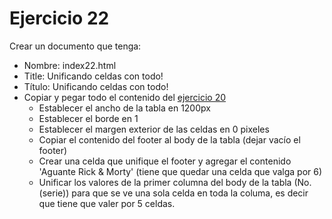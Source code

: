 # Ejercicio 22

Crear un documento que tenga:
* Nombre: index22.html
* Title:
Unificando celdas con todo!
* Título:
Unificando celdas con todo!
* Copiar y pegar todo el contenido del [ejercicio 20](ej20.md)
  * Establecer el ancho de la tabla en 1200px
  * Establecer el borde en 1
  * Establecer el margen exterior de las celdas en 0 pixeles
  * Copiar el contenido del footer al body de la tabla (dejar vacío el footer)
  * Crear una celda que unifique el footer y agregar el contenido 'Aguante Rick & Morty' (tiene que quedar una celda que valga por 6)
  * Unificar los valores de la primer columna del body de la tabla (No. (serie)) para que se ve una sola celda en toda la columa, es decir que tiene que valer por 5 celdas.